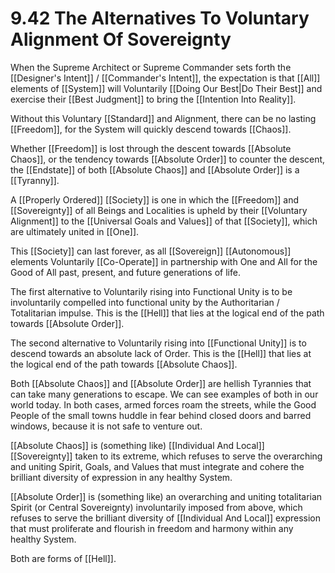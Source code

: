 # 9.42 The Alternatives To Voluntary Alignment Of Sovereignty

When the Supreme Architect or Supreme Commander sets forth the [[Designer's Intent]] / [[Commander's Intent]], the expectation is that [[All]] elements of [[System]] will Voluntarily [[Doing Our Best|Do Their Best]] and exercise their [[Best Judgment]] to bring the [[Intention Into Reality]]. 

Without this Voluntary [[Standard]] and Alignment, there can be no lasting [[Freedom]], for the System will quickly descend towards [[Chaos]]. 

Whether [[Freedom]] is lost through the descent towards [[Absolute Chaos]], or the tendency towards [[Absolute Order]] to counter the descent, the [[Endstate]] of both [[Absolute Chaos]] and [[Absolute Order]] is a [[Tyranny]]. 

A [[Properly Ordered]] [[Society]] is one in which the [[Freedom]] and [[Sovereignty]] of all Beings and Localities is upheld by their [[Voluntary Alignment]] to the [[Universal Goals and Values]] of that [[Society]], which are ultimately united in [[One]]. 

This [[Society]] can last forever, as all [[Sovereign]] [[Autonomous]] elements Voluntarily [[Co-Operate]] in partnership with One and All for the Good of All past, present, and future generations of life. 

The first alternative to Voluntarily rising into Functional Unity is to be involuntarily compelled into functional unity by the Authoritarian / Totalitarian impulse. This is the [[Hell]] that lies at the logical end of the path towards [[Absolute Order]]. 

The second alternative to Voluntarily rising into [[Functional Unity]] is to descend towards an absolute lack of Order. This is the [[Hell]] that lies at the logical end of the path towards [[Absolute Chaos]]. 

Both [[Absolute Chaos]] and [[Absolute Order]] are hellish Tyrannies that can take many generations to escape. We can see examples of both in our world today. In both cases, armed forces roam the streets, while the Good People of the small towns huddle in fear behind closed doors and barred windows, because it is not safe to venture out. 

[[Absolute Chaos]] is (something like) [[Individual And Local]] [[Sovereignty]] taken to its extreme, which refuses to serve the overarching and uniting Spirit, Goals, and Values that must integrate and cohere the brilliant diversity of expression in any healthy System. 

[[Absolute Order]] is (something like) an overarching and uniting totalitarian Spirit (or Central Sovereignty) involuntarily imposed from above, which refuses to serve the brilliant diversity of [[Individual And Local]] expression that must proliferate and flourish in freedom and harmony within any healthy System. 

Both are forms of [[Hell]]. 

